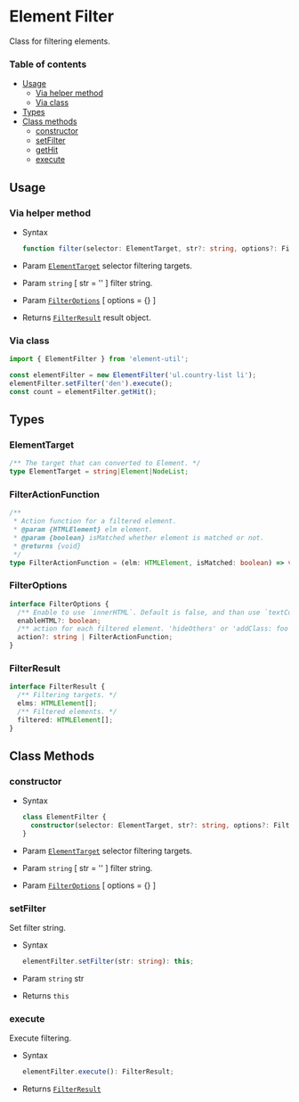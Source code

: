 # Element Filter

Class for filtering elements.

### Table of contents

- [Usage](#usage)
  - [Via helper method](#via-helper-method)
  - [Via class](#via-class)
- [Types](#types)
- [Class methods](#class-methods)
  - [constructor](#constructor)
  - [setFilter](#setfilter)
  - [getHit](#gethit)
  - [execute](#execute)

## Usage

### Via helper method

- Syntax

  ``` ts
  function filter(selector: ElementTarget, str?: string, options?: FilterOptions): FilterResult;
  ```

- Param  [`ElementTarget`] selector filtering targets.
- Param  `string` [ str = '' ] filter string.
- Param  [`FilterOptions`] [ options = {} ]
- Returns [`FilterResult`] result object.

### Via class

``` js
import { ElementFilter } from 'element-util';

const elementFilter = new ElementFilter('ul.country-list li');
elementFilter.setFilter('den').execute();
const count = elementFilter.getHit();
```

## Types

### ElementTarget

``` ts
/** The target that can converted to Element. */
type ElementTarget = string|Element|NodeList;
```

### FilterActionFunction

``` ts
/**
 * Action function for a filtered element.
 * @param {HTMLElement} elm element.
 * @param {boolean} isMatched whether element is matched or not.
 * @returns {void}
 */
type FilterActionFunction = (elm: HTMLElement, isMatched: boolean) => void;
```

### FilterOptions

``` ts
interface FilterOptions {
  /** Enable to use `innerHTML`. Default is false, and than use `textContent`. */
  enableHTML?: boolean;
  /** action for each filtered element. 'hideOthers' or 'addClass: foo'. */
  action?: string | FilterActionFunction;
}
```

### FilterResult

``` ts
interface FilterResult {
  /** Filtering targets. */
  elms: HTMLElement[];
  /** Filtered elements. */
  filtered: HTMLElement[];
}
```

## Class Methods

### constructor

- Syntax

  ``` ts
  class ElementFilter {
    constructor(selector: ElementTarget, str?: string, options?: FilterOptions);
  }
  ```

- Param  [`ElementTarget`] selector filtering targets.
- Param  `string` [ str = '' ] filter string.
- Param  [`FilterOptions`] [ options = {} ]

### setFilter

Set filter string.

- Syntax

  ``` ts
  elementFilter.setFilter(str: string): this;
  ```

- Param  `string` str
- Returns `this`

### execute

Execute filtering.

- Syntax

  ``` ts
  elementFilter.execute(): FilterResult;
  ```

- Returns [`FilterResult`]

[`ElementTarget`]: #elementtarget
[`FilterActionFunction`]: #filteractionfunction
[`FilterOptions`]: #filteroptions
[`FilterResult`]: #filterresult

